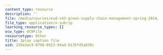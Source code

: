 ```yaml
---
content_type: resource
description: ''
file: /media/courses/esd-s43-green-supply-chain-management-spring-2014/220a3ac90798892394adb135fd5a638c_gpuvUU0Nl4k.srt
file_type: application/x-subrip
learning_resource_types: []
ocw_type: OCWFile
resourcetype: Other
title: 3play caption file
uid: 220a3ac9-0798-8923-94ad-b135fd5a638c
---
```

